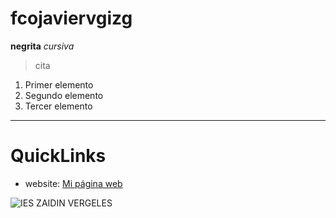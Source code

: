 # fcojaviervgizg
**negrita**
*cursiva*
> cita
1. Primer elemento
2. Segundo elemento
3. Tercer elemento
----------------------
# QuickLinks #
* website: [Mi página web](https://victorprofetic.github.com)

![IES ZAIDIN VERGELES](https://www.google.com/url?sa=i&url=https%3A%2F%2Fwww.alianzafpdual.es%2Fmiembros%2Fies-zaidin-vergeles%2F&psig=AOvVaw0Ij2_kJPYA4X_ecceiJYmq&ust=1727423132675000&source=images&cd=vfe&opi=89978449&ved=0CBQQjRxqFwoTCOCyp-OO4IgDFQAAAAAdAAAAABAJ)
